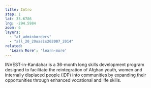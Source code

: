 ```yaml
---
title: Intro
step: 1
lat: 33.6786
lng: -294.5984
zoom: 6
layers:
  - "af_adminborders"
  - "all_20_20oasis202007_2014"
related:
  'Learn More': 'learn-more'
---
```


INVEST-in-Kandahar is a 36-month long skills development program designed to facilitate the reintegration of Afghan youth, women and internally displaced people (IDP) into communities by expanding their opportunities through enhanced vocational and life skills.
